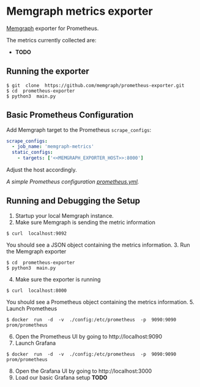 # Memgraph metrics exporter

[Memgraph](https://github.com/memgraph/memgraph) exporter for Prometheus.

The metrics currently collected are:

- **TODO**

## Running the exporter

```shell
$ git  clone  https://github.com/memgraph/prometheus-exporter.git
$ cd  prometheus-exporter
$ python3  main.py
```

## Basic Prometheus Configuration

Add Memgraph target to the Prometheus `scrape_configs`:

```yaml
scrape_configs:
  - job_name: 'memgraph-metrics'
  static_configs:
    - targets: ['<<MEMGRAPH_EXPORTER_HOST>>:8000']
```
Adjust the host accordingly.

_A simple Prometheus configuration [prometheus.yml](config/prometheus.yml)._

## Running and Debugging the Setup

1. Startup your local Memgraph instance.
2. Make sure Memgraph is sending the metric information
```shell
$ curl  localhost:9092
```
You should see a JSON object containing the metrics information.
3. Run the Memgraph exporter
```shell
$ cd  prometheus-exporter
$ python3  main.py
```
4. Make sure the exporter is running
```shell
$ curl  localhost:8000
```
You should see a Prometheus object containing the metrics information.
5. Launch Prometheus
```shell
$ docker  run  -d  -v  ./config:/etc/prometheus  -p  9090:9090  prom/prometheus
```
6. Open the Prometheus UI by going to http://localhost:9090
7. Launch Grafana
```shell
$ docker  run  -d  -v  ./config:/etc/prometheus  -p  9090:9090  prom/prometheus
```
8. Open the Grafana UI by going to http://localhost:3000
9. Load our basic Grafana setup **TODO**
